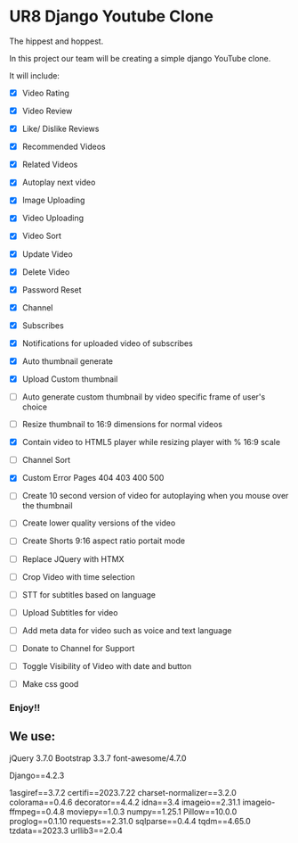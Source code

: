 # UR8 Django Youtube Clone
The hippest and hoppest.

In this project our team will be creating a simple django YouTube clone.

It will include:
- [x] Video Rating
- [x] Video Review
- [x] Like/ Dislike Reviews
- [x] Recommended Videos
- [x] Related Videos
- [x] Autoplay next video
- [x] Image Uploading
- [x] Video Uploading
- [x] Video Sort
- [x] Update Video
- [x] Delete Video
- [x] Password Reset
- [x] Channel
- [x] Subscribes
- [x] Notifications for uploaded video of subscribes
- [x] Auto thumbnail generate
- [x] Upload Custom thumbnail
- [ ] Auto generate custom thumbnail by video specific frame of user's choice
- [ ] Resize thumbnail to 16:9 dimensions for normal videos
- [x] Contain video to HTML5 player while resizing player with % 16:9 scale
- [ ] Channel Sort
- [x] Custom Error Pages 404 403 400 500
- [ ] Create 10 second version of video for autoplaying when you mouse over the thumbnail
- [ ] Create lower quality versions of the video
- [ ] Create Shorts 9:16 aspect ratio portait mode
- [ ] Replace JQuery with HTMX
- [ ] Crop Video with time selection
- [ ] STT for subtitles based on language
- [ ] Upload Subtitles for video
- [ ] Add meta data for video such as voice and text language
- [ ] Donate to Channel for Support
- [ ] Toggle Visibility of Video with date and button
- [ ] Make css good
      


### Enjoy!!

## We use:

jQuery 3.7.0
Bootstrap 3.3.7
font-awesome/4.7.0

Django==4.2.3

1asgiref==3.7.2
certifi==2023.7.22
charset-normalizer==3.2.0
colorama==0.4.6
decorator==4.4.2
idna==3.4
imageio==2.31.1
imageio-ffmpeg==0.4.8
moviepy==1.0.3
numpy==1.25.1
Pillow==10.0.0
proglog==0.1.10
requests==2.31.0
sqlparse==0.4.4
tqdm==4.65.0
tzdata==2023.3
urllib3==2.0.4



